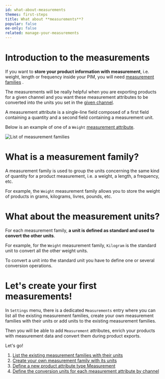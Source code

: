 ```yaml
---
id: what-about-measurements
themes: first-steps
title: What about **measurements**?
popular: false
ee-only: false
related: manage-your-measurements
---
```


# Introduction to the measurements

If you want to **store your product information with measurement**, i.e. weight, length or frequency inside your PIM, you will need [measurement families](#what-is-a-measurement-family) .

The measurements will be really helpful when you are exporting products for a given channel and you want these measurement attributes to be converted into the units you set in the [given channel](manage-your-channels.html#create-a-channel).

A measurement attribute is a single-line field composed of a first field containing a quantity and a second field containing a measurement unit.

Below is an example of one of a `Weight` [measurement attribute](manage-your-attributes.html#create-an-attribute).

![List of measurement families](../img/Settings_Families.png)

# What is a measurement family?

A measurement family is used to group the units concerning the same kind of quantity for a product measurement, i.e. a weight, a length, a frequency, etc.

For example, the `Weight` measurement family allows you to store the weight of products in grams, kilograms, livres, pounds, etc.

# What about the measurement units?

For each measurement family, **a unit is defined as standard and used to convert the other units**.

For example, for the `Weight` measurement family, `Kilogram` is the standard unit to convert all the other weight units.

To convert a unit into the standard unit you have to define one or several conversion operations.

# Let's create your first measurements!

In `Settings` menu, there is a dedicated `Measurements` entry where you can list all the existing measurement families, create your own measurement families with their units or add units to the existing measurement families.

Then you will be able to add `Measurement` attributes, enrich your products with measurement data and convert them during product exports.

Let's go!
1. [List the existing measurement families with their units](manage-your-measurements.html#see-all-your-measurement-families)
1. [Create your own measurement family with its units](manage-your-measurements.html#how-to-create-a-measurement-family)
1. [Define a new product attribute type Measurement](manage-your-attributes.html#create-an-attribute)
1. [Define the conversion units for each measurement attribute by channel](manage-your-channels.html#create-a-channel)
